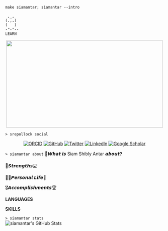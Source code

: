 `make siamantar; siamantar --intro`
```
 ,_,
(.,.)
(   )
-"-"--
LEARN
 ```
<p align="center">
<img width=498 height=276 src=https://external-content.duckduckgo.com/iu/?u=https%3A%2F%2Fmedia1.tenor.com%2Fimages%2Fa4cd3a19ae2b3ebbca19e4f022e660e4%2Ftenor.gif%3Fitemid%3D8645601&f=1&nofb=1 />
</p>  

 `> srepollock social`
 
<p align="center">
	<a href="https://orcid.org/0000-0002-1617-3999"><img src="https://img.shields.io/badge/orcid-A6CE39?style=for-the-badge&logo=orcid&logoColor=white" alt="ORCID"></a>
	<a href="https://github.com/siamantar"><img src="https://img.shields.io/badge/GitHub-100000?style=for-the-badge&logo=github&logoColor=white" alt="GitHub"></a>
	<a href="https://twitter.com/SiamShibly"><img src="https://img.shields.io/badge/Twitter-1DA1F2?style=for-the-badge&logo=twitter&logoColor=white" alt="Twitter"></a>
	<a href="https://www.linkedin.com/in/siam-shibly-antar-074112158/"><img src="https://img.shields.io/badge/LinkedIn-0077B5?style=for-the-badge&logo=linkedin&logoColor=white" alt="LinkedIn"></a>
	<a href="https://scholar.google.com/citations?user=kchEO0sAAAAJ&hl=en"><img src="https://img.shields.io/badge/Google_Scholar-4285F4?style=for-the-badge&logo=google-scholar&logoColor=white" alt="Google Scholar"></a>
</p>

`> siamantar about`
🤔𝙒𝙝𝙖𝙩 𝙞𝙨 Siam Shibly Antar 𝙖𝙗𝙤𝙪𝙩❓


💪𝙎𝙩𝙧𝙚𝙣𝙜𝙩𝙝𝙨💻

👱‍♂️𝙋𝙚𝙧𝙨𝙤𝙣𝙖𝙡 𝙇𝙞𝙛𝙚👾

🎖𝘼𝙘𝙘𝙤𝙢𝙥𝙡𝙞𝙨𝙝𝙢𝙚𝙣𝙩𝙨🏆

**LANGUAGES**


**SKILLS**


`> siamantar stats`  
![siamantar's GitHub Stats](https://github-readme-stats.vercel.app/api?username=siamantar&show_icons=true&theme=cobalt)


